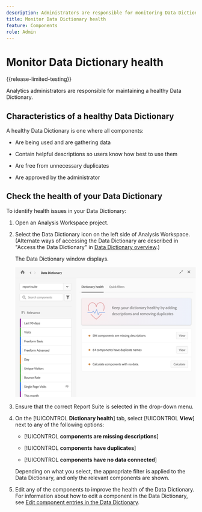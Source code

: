 ```yaml
---
description: Administrators are responsible for monitoring Data Dictionary health. This includes whether components are gathering data, are approved, contain descriptions, and are free from duplicates. 
title: Monitor Data Dictionary health
feature: Components
role: Admin
---
```

# Monitor Data Dictionary health

{{release-limited-testing}} 

Analytics administrators are responsible for maintaining a healthy Data Dictionary. 

## Characteristics of a healthy Data Dictionary

A healthy Data Dictionary is one where all components:

* Are being used and are gathering data

* Contain helpful descriptions so users know how best to use them

* Are free from unnecessary duplicates

* Are approved by the administrator

## Check the health of your Data Dictionary

To identify health issues in your Data Dictionary:

1. Open an Analysis Workspace project.

1. Select the Data Dictionary icon on the left side of Analysis Workspace. (Alternate ways of accessing the Data Dictionary are described in "Access the Data Dictionary" in [Data Dictionary overview](/help/analyze/analysis-workspace/components/data-dictionary/data-dictionary-overview.md).)

   The Data Dictionary window displays.

   ![Data Dictionary admin view](assets/data-dictionary-admin.png)

1. Ensure that the correct Report Suite is selected in the drop-down menu.

1. On the [!UICONTROL **Dictionary health**] tab, select [!UICONTROL **View**] next to any of the following options:

   * [!UICONTROL **components are missing descriptions**]

   * [!UICONTROL **components have duplicates**]

   * [!UICONTROL **components have no data connected**]

   Depending on what you select, the appropriate filter is applied to the Data Dictionary, and only the relevant components are shown. 

1. Edit any of the components to improve the health of the Data Dictionary. For information about how to edit a component in the Data Dictionary, see [Edit component entries in the Data Dictionary](/help/analyze/analysis-workspace/components/data-dictionary/edit-entries-data-dictionary.md).